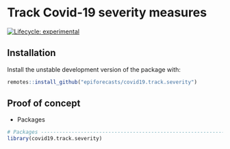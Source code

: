 
# Track Covid-19 severity measures

[![Lifecycle:
experimental](https://img.shields.io/badge/lifecycle-experimental-orange.svg)](https://www.tidyverse.org/lifecycle/#experimental)

## Installation

Install the unstable development version of the package with:

``` r
remotes::install_github("epiforecasts/covid19.track.severity")
```

## Proof of concept

-   Packages

``` r
# Packages ----------------------------------------------------------------
library(covid19.track.severity)
```
